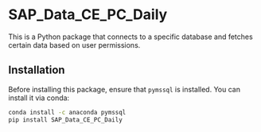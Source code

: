 # SAP_Data_CE_PC_Daily

This is a Python package that connects to a specific database and fetches certain data based on user permissions.

## Installation

Before installing this package, ensure that `pymssql` is installed. You can install it via conda:

```bash
conda install -c anaconda pymssql
pip install SAP_Data_CE_PC_Daily
